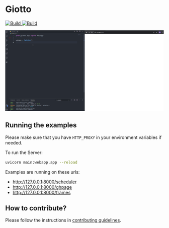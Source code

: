 # Giotto

<p>
<a href="https://github.com/acivitillo/giotto/actions?query=workflow%3ABuild" target="_blank">
    <img src="https://github.com/acivitillo/giotto/workflows/Build/badge.svg" alt="Build">
</a>

<a href="https://github.com/psf/black" target="_blank">
    <img src="https://img.shields.io/badge/code%20style-black-000000.svg" alt="Build">
</a>
</p>

![alt-text](https://github.com/acivitillo/giotto/blob/main/docs/giotto.gif)

## Running the examples

Please make sure that you have `HTTP_PROXY` in your environment variables if needed.

To run the Server:

```bash
uvicorn main:webapp.app --reload
```

Examples are running on these urls:

* http://127.0.0.1:8000/scheduler
* http://127.0.0.1:8000/ghpage
* http://127.0.0.1:8000/frames


## How to contribute?

Please follow the instructions in [contributing guidelines](https://github.com/acivitillo/giotto/blob/main/CONTRIBUTING.md).